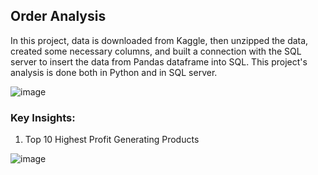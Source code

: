 ## Order Analysis

In this project, data is downloaded from Kaggle, then unzipped the data, created some necessary columns, and built a connection with the SQL server to insert the data from Pandas dataframe into SQL. This project's analysis is done both in Python and in SQL server. 

![image](https://github.com/user-attachments/assets/f8c895f5-a141-4280-8020-2737485718c4)


### Key Insights:

1. Top 10 Highest Profit Generating Products

![image](https://github.com/user-attachments/assets/9491f1a4-a104-4b42-b380-85ffd402f329)






